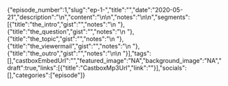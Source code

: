 {"episode_number":1,"slug":"ep-1-","title":"","date":"2020-05-21","description":"\n","content":"\n\n","notes":"\n\n","segments":[{"title":"the_intro","gist":"","notes":"\n      "},{"title":"the_question","gist":"","notes":"\n      "},{"title":"the_topic","gist":"","notes":"\n      "},{"title":"the_viewermail","gist":"","notes":"\n      "},{"title":"the_outro","gist":"","notes":"\n\n      "}],"tags":[],"castboxEmbedUrl":"","featured_image":"NA","background_image":"NA","draft":true,"links":[{"title":"CastboxMp3Url","link":""}],"socials":[],"categories":["episode"]}